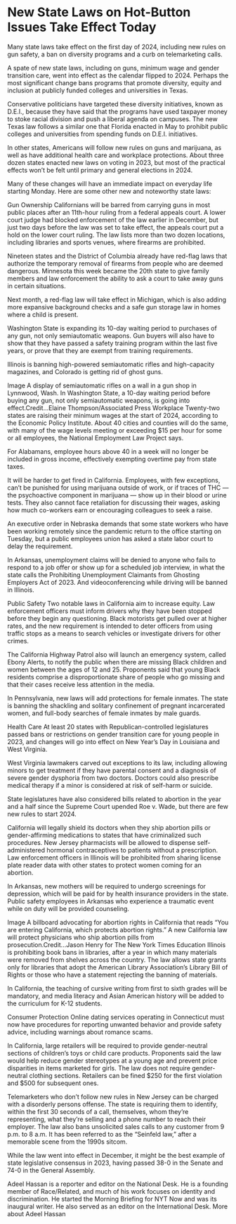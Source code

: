 # New State Laws on Hot-Button Issues Take Effect Today

Many state laws take effect on the first day of 2024, including new rules on gun safety, a ban on diversity programs and a curb on telemarketing calls.

A spate of new state laws, including on guns, minimum wage and gender transition care, went into effect as the calendar flipped to 2024. Perhaps the most significant change bans programs that promote diversity, equity and inclusion at publicly funded colleges and universities in Texas.

Conservative politicians have targeted these diversity initiatives, known as D.E.I., because they have said that the programs have used taxpayer money to stoke racial division and push a liberal agenda on campuses. The new Texas law follows a similar one that Florida enacted in May to prohibit public colleges and universities from spending funds on D.E.I. initiatives.

In other states, Americans will follow new rules on guns and marijuana, as well as have additional health care and workplace protections. About three dozen states enacted new laws on voting in 2023, but most of the practical effects won’t be felt until primary and general elections in 2024.

Many of these changes will have an immediate impact on everyday life starting Monday. Here are some other new and noteworthy state laws:

Gun Ownership
Californians will be barred from carrying guns in most public places after an 11th-hour ruling from a federal appeals court. A lower court judge had blocked enforcement of the law earlier in December, but just two days before the law was set to take effect, the appeals court put a hold on the lower court ruling. The law lists more than two dozen locations, including libraries and sports venues, where firearms are prohibited.

Nineteen states and the District of Columbia already have red-flag laws that authorize the temporary removal of firearms from people who are deemed dangerous. Minnesota this week became the 20th state to give family members and law enforcement the ability to ask a court to take away guns in certain situations.

Next month, a red-flag law will take effect in Michigan, which is also adding more expansive background checks and a safe gun storage law in homes where a child is present.

Washington State is expanding its 10-day waiting period to purchases of any gun, not only semiautomatic weapons. Gun buyers will also have to show that they have passed a safety training program within the last five years, or prove that they are exempt from training requirements.

Illinois is banning high-powered semiautomatic rifles and high-capacity magazines, and Colorado is getting rid of ghost guns.

Image
A display of semiautomatic rifles on a wall in a gun shop in Lynnwood, Wash.
In Washington State, a 10-day waiting period before buying any gun, not only semiautomatic weapons, is going into effect.Credit...Elaine Thompson/Associated Press
Workplace
Twenty-two states are raising their minimum wages at the start of 2024, according to the Economic Policy Institute. About 40 cities and counties will do the same, with many of the wage levels meeting or exceeding $15 per hour for some or all employees, the National Employment Law Project says.

For Alabamans, employee hours above 40 in a week will no longer be included in gross income, effectively exempting overtime pay from state taxes.

It will be harder to get fired in California. Employees, with few exceptions, can’t be punished for using marijuana outside of work, or if traces of THC — the psychoactive component in marijuana — show up in their blood or urine tests. They also cannot face retaliation for discussing their wages, asking how much co-workers earn or encouraging colleagues to seek a raise.

An executive order in Nebraska demands that some state workers who have been working remotely since the pandemic return to the office starting on Tuesday, but a public employees union has asked a state labor court to delay the requirement.

In Arkansas, unemployment claims will be denied to anyone who fails to respond to a job offer or show up for a scheduled job interview, in what the state calls the Prohibiting Unemployment Claimants from Ghosting Employers Act of 2023. And videoconferencing while driving will be banned in Illinois.

Public Safety
Two notable laws in California aim to increase equity. Law enforcement officers must inform drivers why they have been stopped before they begin any questioning. Black motorists get pulled over at higher rates, and the new requirement is intended to deter officers from using traffic stops as a means to search vehicles or investigate drivers for other crimes.

The California Highway Patrol also will launch an emergency system, called Ebony Alerts, to notify the public when there are missing Black children and women between the ages of 12 and 25. Proponents said that young Black residents comprise a disproportionate share of people who go missing and that their cases receive less attention in the media.

In Pennsylvania, new laws will add protections for female inmates. The state is banning the shackling and solitary confinement of pregnant incarcerated women, and full-body searches of female inmates by male guards.

Health Care
At least 20 states with Republican-controlled legislatures passed bans or restrictions on gender transition care for young people in 2023, and changes will go into effect on New Year’s Day in Louisiana and West Virginia.

West Virginia lawmakers carved out exceptions to its law, including allowing minors to get treatment if they have parental consent and a diagnosis of severe gender dysphoria from two doctors. Doctors could also prescribe medical therapy if a minor is considered at risk of self-harm or suicide.

State legislatures have also considered bills related to abortion in the year and a half since the Supreme Court upended Roe v. Wade, but there are few new rules to start 2024.

California will legally shield its doctors when they ship abortion pills or gender-affirming medications to states that have criminalized such procedures. New Jersey pharmacists will be allowed to dispense self-administered hormonal contraceptives to patients without a prescription. Law enforcement officers in Illinois will be prohibited from sharing license plate reader data with other states to protect women coming for an abortion.

In Arkansas, new mothers will be required to undergo screenings for depression, which will be paid for by health insurance providers in the state. Public safety employees in Arkansas who experience a traumatic event while on duty will be provided counseling.

Image
A billboard advocating for abortion rights in California that reads “You are entering California, which protects abortion rights.”
A new California law will protect physicians who ship abortion pills from prosecution.Credit...Jason Henry for The New York Times
Education
Illinois is prohibiting book bans in libraries, after a year in which many materials were removed from shelves across the country. The law allows state grants only for libraries that adopt the American Library Association’s Library Bill of Rights or those who have a statement rejecting the banning of materials.

In California, the teaching of cursive writing from first to sixth grades will be mandatory, and media literacy and Asian American history will be added to the curriculum for K-12 students.

Consumer Protection
Online dating services operating in Connecticut must now have procedures for reporting unwanted behavior and provide safety advice, including warnings about romance scams.

In California, large retailers will be required to provide gender-neutral sections of children’s toys or child care products. Proponents said the law would help reduce gender stereotypes at a young age and prevent price disparities in items marketed for girls. The law does not require gender-neutral clothing sections. Retailers can be fined $250 for the first violation and $500 for subsequent ones.

Telemarketers who don’t follow new rules in New Jersey can be charged with a disorderly persons offense. The state is requiring them to identify, within the first 30 seconds of a call, themselves, whom they’re representing, what they’re selling and a phone number to reach their employer. The law also bans unsolicited sales calls to any customer from 9 p.m. to 8 a.m. It has been referred to as the “Seinfeld law,” after a memorable scene from the 1990s sitcom.

While the law went into effect in December, it might be the best example of state legislative consensus in 2023, having passed 38-0 in the Senate and 74-0 in the General Assembly.

Adeel Hassan is a reporter and editor on the National Desk. He is a founding member of Race/Related, and much of his work focuses on identity and discrimination. He started the Morning Briefing for NYT Now and was its inaugural writer. He also served as an editor on the International Desk.  More about Adeel Hassan